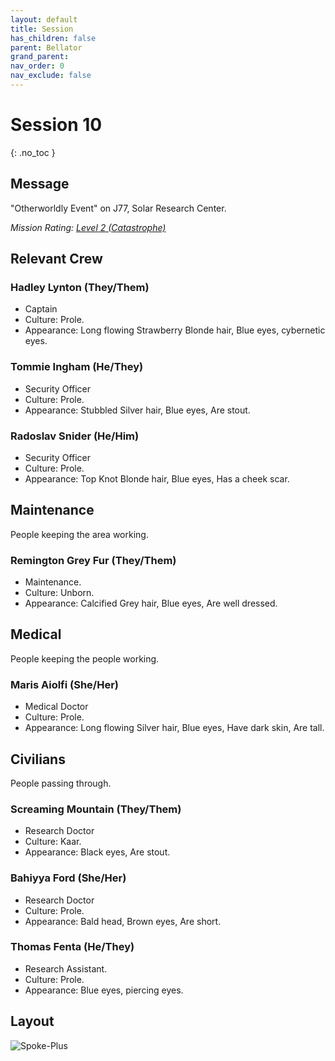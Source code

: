 ```yaml
---
layout: default
title: Session
has_children: false
parent: Bellator
grand_parent: 
nav_order: 0
nav_exclude: false
---
```

# Session 10
{: .no_toc }

## Message
"Otherworldly Event" on J77, Solar Research Center.

*Mission Rating: [Level 2 (Catastrophe)](Game/Deployment#Level%202%20(Catastrophe))*

## Relevant Crew
### Hadley Lynton (They/Them)
* Captain
* Culture: Prole.
* Appearance: Long flowing Strawberry Blonde hair, Blue eyes, cybernetic eyes. 

### Tommie Ingham (He/They)
* Security Officer
* Culture: Prole.
* Appearance: Stubbled Silver hair, Blue eyes, Are stout. 

### Radoslav Snider (He/Him)
* Security Officer
* Culture: Prole.
* Appearance: Top Knot Blonde hair, Blue eyes, Has a cheek scar. 

## Maintenance
People keeping the area working.

### Remington Grey Fur (They/Them)
* Maintenance.
* Culture: Unborn.
* Appearance: Calcified Grey hair, Blue eyes, Are well dressed. 
## Medical
People keeping the people working.

### Maris Aiolfi (She/Her)
* Medical Doctor
* Culture: Prole.
* Appearance: Long flowing Silver hair, Blue eyes, Have dark skin, Are tall. 

## Civilians
People passing through.

### Screaming Mountain (They/Them)
* Research Doctor
* Culture: Kaar.
* Appearance: Black eyes, Are stout. 

### Bahiyya Ford (She/Her)
* Research Doctor
* Culture: Prole.
* Appearance: Bald head, Brown eyes, Are short. 

### Thomas Fenta (He/They)
* Research Assistant.
* Culture: Prole.
* Appearance: Blue eyes, piercing eyes. 

## Layout
![Spoke-Plus](Game/Blocks/Spoke-Plus)
